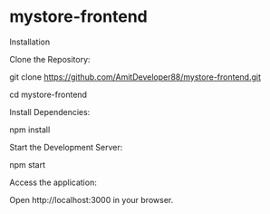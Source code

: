 # mystore-frontend
Installation

Clone the Repository:

git clone https://github.com/AmitDeveloper88/mystore-frontend.git

cd mystore-frontend

Install Dependencies:

npm install


Start the Development Server:

npm start

Access the application:

Open http://localhost:3000 in your browser.
